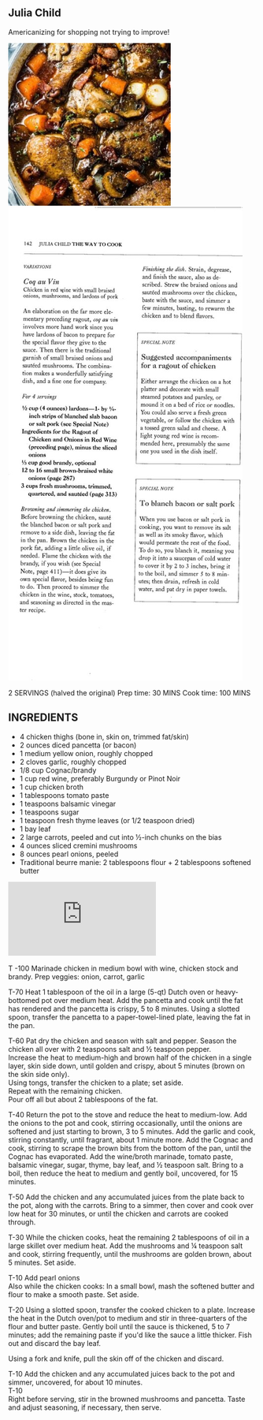 ## Julia Child
Americanizing for shopping not trying to improve!

![](/images/Coq-au-Vin.jpg) ![Original Recipe](/images/julia.jpg)


2 SERVINGS (halved the original)
Prep time: 30 MINS
Cook time: 100 MINS

## INGREDIENTS
- 4 chicken thighs (bone in, skin on, trimmed fat/skin)
- 2 ounces diced pancetta (or bacon)
- 1 medium yellow onion, roughly chopped
- 2 cloves garlic, roughly chopped
- 1/8 cup Cognac/brandy
- 1 cup red wine, preferably Burgundy or Pinot Noir
- 1 cup chicken broth
- 1 tablespoons tomato paste
- 1 teaspoons balsamic vinegar
- 1 teaspoons sugar
- 1 teaspoon fresh thyme leaves (or 1/2 teaspoon dried)
- 1 bay leaf
- 2 large carrots, peeled and cut into ½-inch chunks on the bias
- 4 ounces sliced cremini mushrooms
- 8 ounces pearl onions, peeled
- Traditional beurre manie: 2 tablespoons flour + 2 tablespoons softened butter

![](https://www.onceuponachef.com/recipes/coq-au-vin.html)

T -100
Marinade chicken in medium bowl with wine, chicken stock and brandy.
Prep veggies: onion, carrot, garlic

T-70
Heat 1 tablespoon of the oil in a large (5-qt) Dutch oven or heavy-bottomed pot over medium heat. Add the pancetta and cook until the fat has rendered and the pancetta is crispy, 5 to 8 minutes. Using a slotted spoon, transfer the pancetta to a paper-towel-lined plate, leaving the fat in the pan.

T-60
Pat dry the chicken and season with salt and pepper.
Season the chicken all over with 2 teaspoons salt and ½ teaspoon pepper.  
Increase the heat to medium-high and brown half of the chicken in a single layer, skin side down, until golden and crispy, about 5 minutes (brown on the skin side only).  
Using tongs, transfer the chicken to a plate; set aside.  
Repeat with the remaining chicken.  
Pour off all but about 2 tablespoons of the fat.

T-40
Return the pot to the stove and reduce the heat to medium-low. Add the onions to the pot and cook, stirring occasionally, until the onions are softened and just starting to brown, 3 to 5 minutes. Add the garlic and cook, stirring constantly, until fragrant, about 1 minute more. Add the Cognac and cook, stirring to scrape the brown bits from the bottom of the pan, until the Cognac has evaporated. Add the wine/broth marinade, tomato paste, balsamic vinegar, sugar, thyme, bay leaf, and ½ teaspoon salt. Bring to a boil, then reduce the heat to medium and gently boil, uncovered, for 15 minutes.

T-50
Add the chicken and any accumulated juices from the plate back to the pot, along with the carrots. Bring to a simmer, then cover and cook over low heat for 30 minutes, or until the chicken and carrots are cooked through.  

T-30
While the chicken cooks, heat the remaining 2 tablespoons of oil in a large skillet over medium heat. Add the mushrooms and ¼ teaspoon salt and cook, stirring frequently, until the mushrooms are golden brown, about 5 minutes. Set aside.

T-10 Add pearl onions  
Also while the chicken cooks: In a small bowl, mash the softened butter and flour to make a smooth paste. Set aside.  

T-20 
Using a slotted spoon, transfer the cooked chicken to a plate.
Increase the heat in the Dutch oven/pot to medium and stir in three-quarters of the flour and butter paste. Gently boil until the sauce is thickened, 5 to 7 minutes; add the remaining paste if you'd like the sauce a little thicker. Fish out and discard the bay leaf.
 
Using a fork and knife, pull the skin off of the chicken and discard.

T-10
Add the chicken and any accumulated juices back to the pot and simmer, uncovered, for about 10 minutes.   
T-10  
Right before serving, stir in the browned mushrooms and pancetta. Taste and adjust seasoning, if necessary, then serve.

